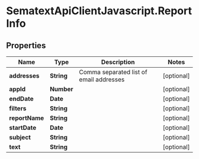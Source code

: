 # SematextApiClientJavascript.ReportInfo

## Properties

| Name           | Type       | Description                             | Notes      |
| -------------- | ---------- | --------------------------------------- | ---------- |
| **addresses**  | **String** | Comma separated list of email addresses | [optional] |
| **appId**      | **Number** |                                         | [optional] |
| **endDate**    | **Date**   |                                         | [optional] |
| **filters**    | **String** |                                         | [optional] |
| **reportName** | **String** |                                         | [optional] |
| **startDate**  | **Date**   |                                         | [optional] |
| **subject**    | **String** |                                         | [optional] |
| **text**       | **String** |                                         | [optional] |
